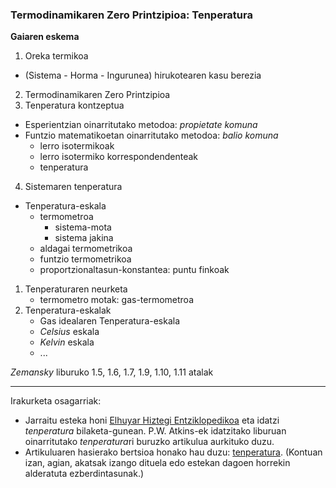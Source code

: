 ### Termodinamikaren Zero Printzipioa: Tenperatura

**Gaiaren eskema**

1. Oreka termikoa
 - (Sistema - Horma - Ingurunea) hirukotearen kasu berezia
2. Termodinamikaren Zero Printzipioa
3. Tenperatura kontzeptua
 * Esperientzian oinarritutako metodoa: *propietate komuna*
 * Funtzio matematikoetan oinarritutako metodoa: *balio komuna*
      - lerro isotermikoak
      - lerro isotermiko korrespondendenteak
      - tenperatura
4. Sistemaren tenperatura
 * Tenperatura-eskala
    - termometroa
       - sistema-mota
       - sistema jakina
    - aldagai termometrikoa
    - funtzio termometrikoa
    - proportzionaltasun-konstantea: puntu finkoak
 1. Tenperaturaren neurketa
    - termometro motak: gas-termometroa
 1. Tenperatura-eskalak
    - Gas idealaren Tenperatura-eskala
    - *Celsius* eskala
    - *Kelvin* eskala
    - ...

*Zemansky* liburuko 1.5, 1.6, 1.7, 1.9, 1.10, 1.11 atalak
________________________________


Irakurketa osagarriak:
* Jarraitu esteka honi [Elhuyar Hiztegi Entziklopedikoa](http://zthiztegia.elhuyar.eus/) eta idatzi *tenperatura* bilaketa-gunean. P.W. Atkins-ek idatzitako liburuan oinarritutako *tenperatura*ri buruzko artikulua aurkituko duzu.
* Artikuluaren hasierako bertsioa honako hau duzu: [tenperatura](2Gaia-Osagarriak/TenperaturaAtkinsElhuyar.pdf). (Kontuan izan, agian, akatsak izango dituela edo estekan dagoen horrekin alderatuta ezberdintasunak.) 
